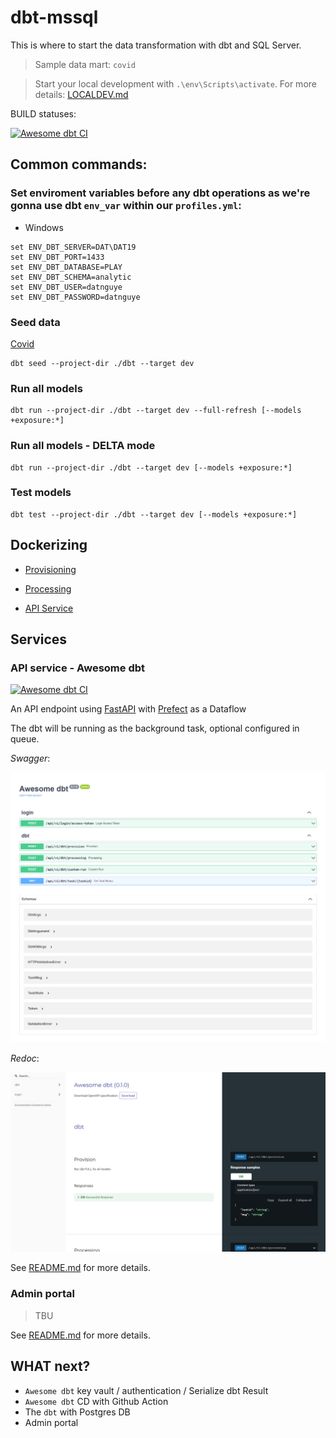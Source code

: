 # dbt-mssql
This is where to start the data transformation with dbt and SQL Server.
> Sample data mart: `covid`

> Start your local development with `.\env\Scripts\activate`. For more details: [LOCALDEV.md](LOCALDEV.md)

BUILD statuses:

[![Awesome dbt CI](https://github.com/datnguye/dbt-mssql/actions/workflows/di-awesome-dbt.yml/badge.svg?branch=main)](https://github.com/datnguye/dbt-mssql/actions/workflows/di-awesome-dbt.yml)


## Common commands:
### Set enviroment variables before any dbt operations as we're gonna use dbt `env_var` within our `profiles.yml`:
- Windows
```
set ENV_DBT_SERVER=DAT\DAT19
set ENV_DBT_PORT=1433
set ENV_DBT_DATABASE=PLAY
set ENV_DBT_SCHEMA=analytic
set ENV_DBT_USER=datnguye
set ENV_DBT_PASSWORD=datnguye
```

### Seed data
[Covid](/dbt/data/covid/covid_raw.csv)
```
dbt seed --project-dir ./dbt --target dev
```

### Run all models
```
dbt run --project-dir ./dbt --target dev --full-refresh [--models +exposure:*]
```

### Run all models - DELTA mode
```
dbt run --project-dir ./dbt --target dev [--models +exposure:*]
```

### Test models
```
dbt test --project-dir ./dbt --target dev [--models +exposure:*]
```

## Dockerizing
- [Provisioning](/.docker/provision.md)

- [Processing](/.docker/processing.md)

- [API Service](/.docker/awesome-dbt.md)


## Services
### API service - Awesome dbt
[![Awesome dbt CI](https://github.com/datnguye/dbt-mssql/actions/workflows/di-awesome-dbt.yml/badge.svg?branch=main)](https://github.com/datnguye/dbt-mssql/actions/workflows/di-awesome-dbt.yml)

An API endpoint using [FastAPI](https://fastapi.tiangolo.com) with [Prefect](https://docs.prefect.io/) as a Dataflow

The dbt will be running as the background task, optional configured in queue.

*Swagger*:

![Alt text](/services/api_service/.insomia/awesome-dbt-api-docs-2021-10-03.png?raw=true "api redoc")

*Redoc*:

![Alt text](/services/api_service/.insomia/awesome-dbt-api-redoc-2021-10-03.png?raw=true "api redoc")


See [README.md](/services/api_service/README.md) for more details.


### Admin portal
> TBU

See [README.md](/services/admin_portal/README.md) for more details.


## WHAT next?
- `Awesome dbt` key vault / authentication / Serialize dbt Result
- `Awesome dbt` CD with Github Action
- The `dbt` with Postgres DB
- Admin portal
